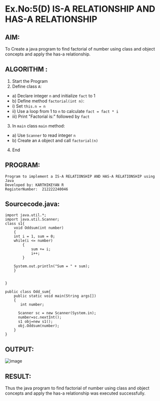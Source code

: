 # Ex.No:5(D) IS-A RELATIONSHIP AND HAS-A RELATIONSHIP
## AIM:
   To Create a java program to find factorial of number using class and object concepts and apply the has-a relationship.
 
## ALGORITHM :
1.	Start the Program
2.	Define class `A`:
-	a) Declare integer `n` and initialize `fact` to 1
-	b) Define method `factorial(int n)`:
-	i) Set `this.n = n`
-	ii) Use a loop from 1 to `n` to calculate `fact = fact * i`
-	iii) Print "Factorial is:" followed by `fact`
3.	In `main` class `main` method:
-	a) Use `Scanner` to read integer `n`
-	b) Create an `A` object and call `factorial(n)`
4.	End

## PROGRAM:
 ```
Program to implement a IS-A RELATIONSHIP AND HAS-A RELATIONSHIP using Java
Developed by: KARTHIKEYAN R
RegisterNumber:  212222240046
```

## Sourcecode.java:
```
import java.util.*;
import java.util.Scanner;
class s1{
    void Oddsum(int number)
    {
	int i = 1, sum = 0;
	while(i <= number) 
        {
            sum += i;
            i++;
        }
 
    System.out.println("Sum = " + sum);
    } 

 
}

public class Odd_sum{
	public static void main(String args[])
	{
	   int number;  
      
      Scanner sc = new Scanner(System.in);
      number=sc.nextInt();
      s1 obj=new s1();
      obj.Oddsum(number);
	}
}
```
## OUTPUT:

![image](https://github.com/user-attachments/assets/fae089e9-06a9-4afc-89ef-1c52fda61edc)



## RESULT:
Thus the java program to find factorial of number using class and object concepts and apply the has-a relationship was executed successfully.
